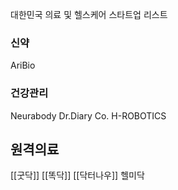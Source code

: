 대한민국 의료 및 헬스케어 스타트업 리스트



### 신약
AriBio


### 건강관리

Neurabody
Dr.Diary Co.
H-ROBOTICS


## 원격의료

[[굿닥]]
[[똑닥]]
[[닥터나우]]
헬미닥
